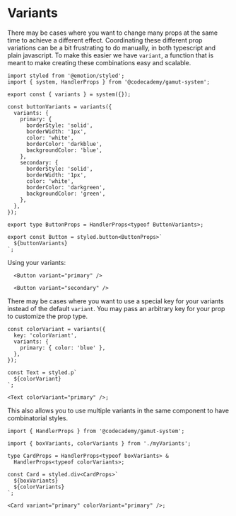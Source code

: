# Variants

There may be cases where you want to change many props at the same time to achieve a different effect. Coordinating these different prop variations can be a bit frustrating to do manually, in both typescript and plain javascript. To make this easier we have `variant`, a function that is meant to make creating these combinations easy and scalable.

```tsx
import styled from '@emotion/styled';
import { system, HandlerProps } from '@codecademy/gamut-system';

export const { variants } = system({});

const buttonVariants = variants({
  variants: {
    primary: {
      borderStyle: 'solid',
      borderWidth: '1px',
      color: 'white',
      borderColor: 'darkblue',
      backgroundColor: 'blue',
    },
    secondary: {
      borderStyle: 'solid',
      borderWidth: '1px',
      color: 'white',
      borderColor: 'darkgreen',
      backgroundColor: 'green',
    },
  },
});

export type ButtonProps = HandlerProps<typeof ButtonVariants>;

export const Button = styled.button<ButtonProps>`
  ${buttonVariants}
`;
```

Using your variants:

```tsx
  <Button variant="primary" />

  <Button variant="secondary" />
```

There may be cases where you want to use a special key for your variants instead of the default `variant`. You may pass an arbitrary key for your prop to customize the prop type.

```tsx
const colorVariant = variants({
  key: 'colorVariant',
  variants: {
    primary: { color: 'blue' },
  },
});

const Text = styled.p`
  ${colorVariant}
`;

<Text colorVariant="primary" />;
```

This also allows you to use multiple variants in the same component to have combinatorial styles.

```tsx
import { HandlerProps } from '@codecademy/gamut-system';

import { boxVariants, colorVariants } from './myVariants';

type CardProps = HandlerProps<typeof boxVariants> &
  HandlerProps<typeof colorVariants>;

const Card = styled.div<CardProps>`
  ${boxVariants}
  ${colorVariants}
`;

<Card variant="primary" colorVariant="primary" />;
```
